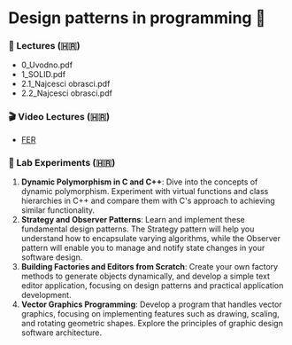 # Design patterns in programming 📂

### 📘 Lectures (🇭🇷)
- 0_Uvodno.pdf
- 1_SOLID.pdf
- 2.1_Najcesci obrasci.pdf
- 2.2_Najcesci obrasci.pdf


### 🎬 Video Lectures (🇭🇷)
- [FER](https://www.youtube.com/playlist?list=PLkOLgurQ4FfMl7lhtSTImxdbe0o5RRtpo)


### 🔬 Lab Experiments (🇭🇷)
1. **Dynamic Polymorphism in C and C++**: Dive into the concepts of dynamic polymorphism. Experiment with virtual functions and class hierarchies in C++ and compare them with C's approach to achieving similar functionality.
2. **Strategy and Observer Patterns**: Learn and implement these fundamental design patterns. The Strategy pattern will help you understand how to encapsulate varying algorithms, while the Observer pattern will enable you to manage and notify state changes in your software design.
3. **Building Factories and Editors from Scratch**: Create your own factory methods to generate objects dynamically, and develop a simple text editor application, focusing on design patterns and practical application development.
4. **Vector Graphics Programming**: Develop a program that handles vector graphics, focusing on implementing features such as drawing, scaling, and rotating geometric shapes. Explore the principles of graphic design software architecture.